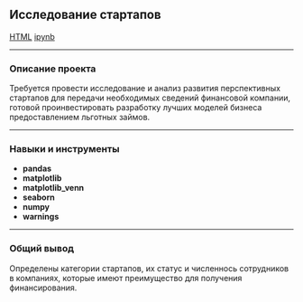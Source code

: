## Исследование стартапов

[HTML](https://github.com/Olga-Agafonova-21/Practicum_project/blob/main/проект_6/Исследование%20стартапов.html)
[ipynb]()

---

### Описание проекта

Требуется провести исследование и анализ развития перспективных стартапов для передачи необходимых сведений финансовой компании, готовой проинвестировать разработку лучших моделей бизнеса предоставлением льготных займов.

---

### Навыки и инструменты

* **pandas**
* **matplotlib**
* **matplotlib_venn**
* **seaborn**
* **numpy**
* **warnings**

---

### Общий вывод

Определены категории стартапов, их статус и численнось сотрудников в компаниях, которые имеют преимущество для получения финансирования.
